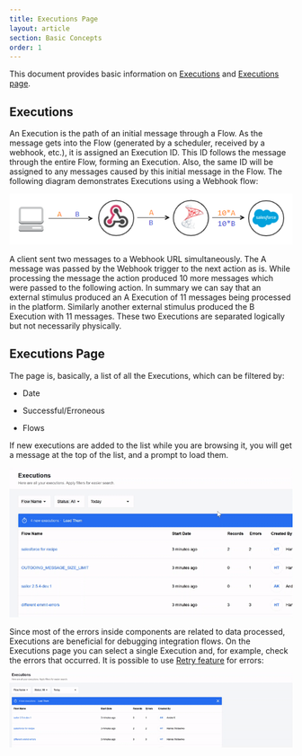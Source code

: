 ```yaml
---
title: Executions Page
layout: article
section: Basic Concepts
order: 1
---
```


This document provides basic information on [Executions](#executions) and [Executions page](#executions-page).

## Executions
An Execution is the path of an initial message through a Flow. As the message gets into the Flow (generated by a scheduler, received by a webhook, etc.), it is assigned an Execution ID. This ID follows the message through the entire Flow, forming an Execution. Also, the same ID will be assigned to any messages caused by this initial message in the Flow. The following diagram demonstrates Executions using a Webhook flow:

![Executions page filters](/assets/img/getting-started/exec-page/exec1.png)

A client sent two messages to a Webhook URL simultaneously. The A message was passed by the Webhook trigger to the next action as is. While processing the message the action produced 10 more messages which were passed to the following action. In summary we can say that an external stimulus produced an A Execution of 11 messages being processed in the platform. Similarly another external stimulus produced the B Execution with 11 messages. These two Executions are separated logically but not necessarily physically.


## Executions Page
The page is, basically, a list of all the Executions, which can be filtered by:

- Date

- Successful/Erroneous

- Flows  

If new executions are added to the list while you are browsing it, you will get a message at the top of the list, and a prompt to load them.

![Executions page filters](/assets/img/getting-started/exec-page/exec.gif)

Since most of the errors inside components are related to data processed, Executions are beneficial for debugging integration flows. On the Executions page you can select a single Execution and, for example, check the errors that occurred. It is possible to use [Retry feature](/guides/error-retry.html) for errors:

![Executions error retry](/assets/img/getting-started/exec-page/exec-retry.gif)
